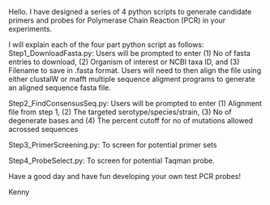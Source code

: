 Hello. I have designed a series of 4 python scripts to generate candidate primers and probes for Polymerase Chain Reaction (PCR) in your experiments.

I will explain each of the four part python script as follows:
Step1_DownloadFasta.py: Users will be prompted to enter (1) No of fasta entries to download, (2) Organism of interest or NCBI taxa ID, and (3) Filename to save in .fasta format. Users will need to then align the file using either clustalW or mafft multiple sequence aligment programs to generate an aligned sequence fasta file.

Step2_FindConsensusSeq.py: Users will be prompted to enter (1) Alignment file from step 1, (2) The targeted serotype/species/strain, (3) No of degenerate bases and (4) The percent cutoff for no of mutations allowed acrossed sequences 

Step3_PrimerScreening.py: To screen for potential primer sets

Step4_ProbeSelect.py: To screen for potential Taqman probe.

Have a good day and have fun developing your own test PCR probes!

Kenny
